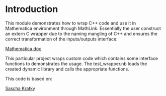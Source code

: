 # Introduction

This module demonstrates how to wrap C++ code and use it in Mathematica 
environment through MathLink. Essentially the user construct an extern C
wrapper due to the naming mangling of C++ and ensures the correct 
transformation of the inputs/outputs interface:

[Mathematica doc](https://reference.wolfram.com/language/LibraryLink/tutorial/InteractionWithMathematica.html#280210622)

This particular project wraps custom code which contains some interface
functions to demonstrates the usage. The test_wrapper.nb loads the created
dynamic library and calls the appropriate functions.

This code is based on:

[Sascha Kratky](https://github.com/sakra/FindMathematica)